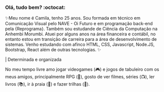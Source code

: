 ### Olá, tudo bem? :octocat:

✨Meu nome é Camila, tenho 25 anos. Sou formada em técnico em Comunicação Visual pelo NAVE - Oi Futuro e em programação back-end pela {Reprograma}. Também sou estudande de Ciência da Computação na Anhembi Morumbi.
Atuei por alguns anos na área financeira e contábil, no entanto estou em transição de carreira para a área de desenvolvimento de sistemas. Venho estudando com afinco HTML, CSS, Javascript, Node.JS, Bootstrap, React além de outras tecnologias. ✨ 

|      Determinada e organizada

No meu tempo livre amo jogar videogames (:video_game:) e jogos de tabuleiro com os meus amigos, principalmente RPG (:game_die:), gosto de ver filmes, séries (:tv:), ler livros (:books:), ir à praia (:ocean:) e fazer trilhas (:leaves:).
